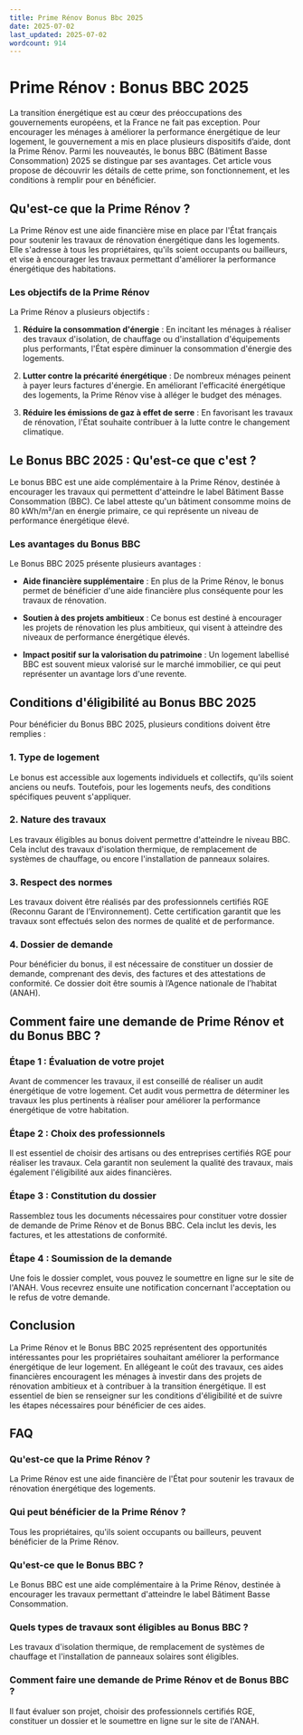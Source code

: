 ```yaml
---
title: Prime Rénov Bonus Bbc 2025
date: 2025-07-02
last_updated: 2025-07-02
wordcount: 914
---
```


# Prime Rénov : Bonus BBC 2025

La transition énergétique est au cœur des préoccupations des gouvernements européens, et la France ne fait pas exception. Pour encourager les ménages à améliorer la performance énergétique de leur logement, le gouvernement a mis en place plusieurs dispositifs d’aide, dont la Prime Rénov. Parmi les nouveautés, le bonus BBC (Bâtiment Basse Consommation) 2025 se distingue par ses avantages. Cet article vous propose de découvrir les détails de cette prime, son fonctionnement, et les conditions à remplir pour en bénéficier.

## Qu'est-ce que la Prime Rénov ?

La Prime Rénov est une aide financière mise en place par l'État français pour soutenir les travaux de rénovation énergétique dans les logements. Elle s'adresse à tous les propriétaires, qu'ils soient occupants ou bailleurs, et vise à encourager les travaux permettant d'améliorer la performance énergétique des habitations.

### Les objectifs de la Prime Rénov

La Prime Rénov a plusieurs objectifs :

1. **Réduire la consommation d'énergie** : En incitant les ménages à réaliser des travaux d'isolation, de chauffage ou d'installation d'équipements plus performants, l'État espère diminuer la consommation d'énergie des logements.
   
2. **Lutter contre la précarité énergétique** : De nombreux ménages peinent à payer leurs factures d'énergie. En améliorant l'efficacité énergétique des logements, la Prime Rénov vise à alléger le budget des ménages.

3. **Réduire les émissions de gaz à effet de serre** : En favorisant les travaux de rénovation, l'État souhaite contribuer à la lutte contre le changement climatique.

## Le Bonus BBC 2025 : Qu'est-ce que c'est ?

Le bonus BBC est une aide complémentaire à la Prime Rénov, destinée à encourager les travaux qui permettent d'atteindre le label Bâtiment Basse Consommation (BBC). Ce label atteste qu'un bâtiment consomme moins de 80 kWh/m²/an en énergie primaire, ce qui représente un niveau de performance énergétique élevé.

### Les avantages du Bonus BBC

Le Bonus BBC 2025 présente plusieurs avantages :

- **Aide financière supplémentaire** : En plus de la Prime Rénov, le bonus permet de bénéficier d'une aide financière plus conséquente pour les travaux de rénovation.
  
- **Soutien à des projets ambitieux** : Ce bonus est destiné à encourager les projets de rénovation les plus ambitieux, qui visent à atteindre des niveaux de performance énergétique élevés.

- **Impact positif sur la valorisation du patrimoine** : Un logement labellisé BBC est souvent mieux valorisé sur le marché immobilier, ce qui peut représenter un avantage lors d'une revente.

## Conditions d'éligibilité au Bonus BBC 2025

Pour bénéficier du Bonus BBC 2025, plusieurs conditions doivent être remplies :

### 1. Type de logement

Le bonus est accessible aux logements individuels et collectifs, qu'ils soient anciens ou neufs. Toutefois, pour les logements neufs, des conditions spécifiques peuvent s'appliquer.

### 2. Nature des travaux

Les travaux éligibles au bonus doivent permettre d'atteindre le niveau BBC. Cela inclut des travaux d'isolation thermique, de remplacement de systèmes de chauffage, ou encore l'installation de panneaux solaires.

### 3. Respect des normes

Les travaux doivent être réalisés par des professionnels certifiés RGE (Reconnu Garant de l’Environnement). Cette certification garantit que les travaux sont effectués selon des normes de qualité et de performance.

### 4. Dossier de demande

Pour bénéficier du bonus, il est nécessaire de constituer un dossier de demande, comprenant des devis, des factures et des attestations de conformité. Ce dossier doit être soumis à l’Agence nationale de l’habitat (ANAH).

## Comment faire une demande de Prime Rénov et du Bonus BBC ?

### Étape 1 : Évaluation de votre projet

Avant de commencer les travaux, il est conseillé de réaliser un audit énergétique de votre logement. Cet audit vous permettra de déterminer les travaux les plus pertinents à réaliser pour améliorer la performance énergétique de votre habitation.

### Étape 2 : Choix des professionnels

Il est essentiel de choisir des artisans ou des entreprises certifiés RGE pour réaliser les travaux. Cela garantit non seulement la qualité des travaux, mais également l'éligibilité aux aides financières.

### Étape 3 : Constitution du dossier

Rassemblez tous les documents nécessaires pour constituer votre dossier de demande de Prime Rénov et de Bonus BBC. Cela inclut les devis, les factures, et les attestations de conformité.

### Étape 4 : Soumission de la demande

Une fois le dossier complet, vous pouvez le soumettre en ligne sur le site de l'ANAH. Vous recevrez ensuite une notification concernant l'acceptation ou le refus de votre demande.

## Conclusion

La Prime Rénov et le Bonus BBC 2025 représentent des opportunités intéressantes pour les propriétaires souhaitant améliorer la performance énergétique de leur logement. En allégeant le coût des travaux, ces aides financières encouragent les ménages à investir dans des projets de rénovation ambitieux et à contribuer à la transition énergétique. Il est essentiel de bien se renseigner sur les conditions d'éligibilité et de suivre les étapes nécessaires pour bénéficier de ces aides.

## FAQ

### Qu'est-ce que la Prime Rénov ?

La Prime Rénov est une aide financière de l'État pour soutenir les travaux de rénovation énergétique des logements.

### Qui peut bénéficier de la Prime Rénov ?

Tous les propriétaires, qu'ils soient occupants ou bailleurs, peuvent bénéficier de la Prime Rénov.

### Qu'est-ce que le Bonus BBC ?

Le Bonus BBC est une aide complémentaire à la Prime Rénov, destinée à encourager les travaux permettant d'atteindre le label Bâtiment Basse Consommation.

### Quels types de travaux sont éligibles au Bonus BBC ?

Les travaux d'isolation thermique, de remplacement de systèmes de chauffage et l'installation de panneaux solaires sont éligibles.

### Comment faire une demande de Prime Rénov et de Bonus BBC ?

Il faut évaluer son projet, choisir des professionnels certifiés RGE, constituer un dossier et le soumettre en ligne sur le site de l'ANAH.